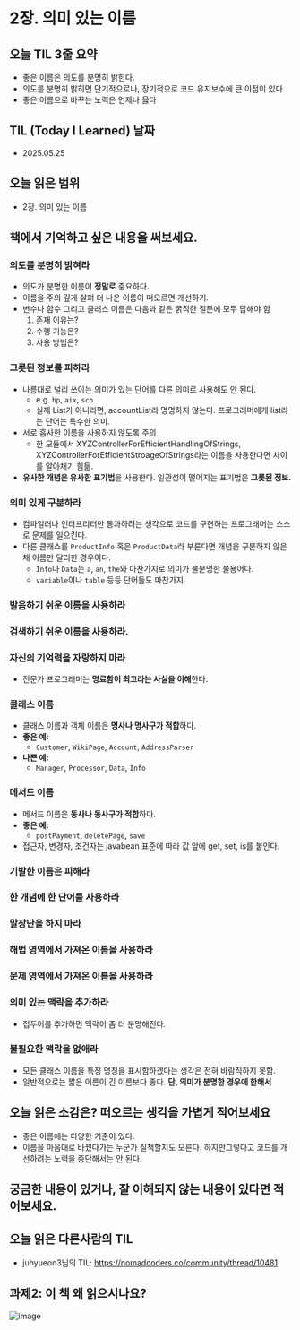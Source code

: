# 2장. 의미 있는 이름
## **오늘 TIL 3줄 요약**

- 좋은 이름은 의도를 분명히 밝힌다.
- 의도를 분명히 밝히면 단기적으로나, 장기적으로 코드 유지보수에 큰 이점이 있다
- 좋은 이름으로 바꾸는 노력은 언제나 옳다

## **TIL (Today I Learned) 날짜**

- 2025.05.25

## **오늘 읽은 범위**

- 2장. 의미 있는 이름

## **책에서 기억하고 싶은 내용을 써보세요.**

### 의도를 분명히 밝혀라

- 의도가 분명한 이름이 **정말로** 중요하다.
- 이름을 주의 깊게 살펴 더 나은 이름이 떠오르면 개선하기.
- 변수나 함수 그리고 클래스 이름은 다음과 같은 굵직한 질문에 모두 답해야 함
    1. 존재 이유는?
    2. 수행 기능은?
    3. 사용 방법은?

### 그릇된 정보를 피하라

- 나름대로 널리 쓰이는 의미가 있는 단어를 다른 의미로 사용해도 안 된다.
    - e.g. `hp`, `aix`, `sco`
    - 실제 List가 아니라면, accountList라 명명하지 않는다. 프로그래머에게 list라는 단어는 특수한 의미.
- 서로 흡사한 이름을 사용하지 않도록 주의
    - 한 모듈에서 XYZControllerForEfficientHandlingOfStrings, XYZControllerForEfficientStroageOfStrings라는 이름을 사용한다면 차이를 알아채기 힘듦.
- **유사한 개념은 유사한 표기법**을 사용한다. 일관성이 떨어지는 표기법은 **그릇된 정보.**

### 의미 있게 구분하라

- 컴파일러나 인터프리터만 통과하려는 생각으로 코드를 구현하는 프로그래머는 스스로 문제를 일으킨다.
- 다른 클래스를 `ProductInfo` 혹은 `ProductData`라 부른다면 개념을 구분하지 않은 채 이름만 달리한 경우이다.
    - `Info`나 `Data`는 `a`, `an`, `the`와 마찬가지로 의미가 불분명한 불용어다.
    - `variable`이나 `table` 등등 단어들도 마찬가지

### 발음하기 쉬운 이름을 사용하라

### 검색하기 쉬운 이름을 사용하라.

### 자신의 기억력을 자랑하지 마라

- 전문가 프로그래머는 **명료함이 최고라는 사실을 이해**한다.

### 클래스 이름

- 클래스 이름과 객체 이름은 **명사나 명사구가 적합**하다.
- **좋은 예:**
    - `Customer`, `WikiPage`, `Account`, `AddressParser`
- **나쁜 예:**
    - `Manager`, `Processor`, `Data`, `Info`

### 메서드 이름

- 메서드 이름은 **동사나 동사구가 적합**하다.
- **좋은 예:**
    - `postPayment`, `deletePage`, `save`
- 접근자, 변경자, 조건자는 javabean 표준에 따라 값 앞에 get, set, is를 붙인다.

### 기발한 이름은 피해라

### 한 개념에 한 단어를 사용하라

### 말장난을 하지 마라

### 해법 영역에서 가져온 이름을 사용하라

### 문제 영역에서 가져온 이름을 사용하라

### 의미 있는 맥락을 추가하라

- 접두어를 추가하면 맥락이 좀 더 분명해진다.

### 불필요한 맥락을 없애라

- 모든 클래스 이름을 특정 명칭을 표시함하겠다는 생각은 전혀 바람직하지 못함.
- 일반적으로는 짧은 이름이 긴 이름보다 좋다. **단, 의미가 분명한 경우에 한해서**

## **오늘 읽은 소감은? 떠오르는 생각을 가볍게 적어보세요**

- 좋은 이름에는 다양한 기준이 있다.
- 이름을 마음대로 바꿨다가는 누군가 질책할지도 모른다. 하지만그렇다고 코드를 개선하려는 노력을 중단해서는 안 된다.

## **궁금한 내용이 있거나, 잘 이해되지 않는 내용이 있다면 적어보세요.**

## **오늘 읽은 다른사람의 TIL**
- juhyueon3님의 TIL: https://nomadcoders.co/community/thread/10481

## 과제2: 이 책 왜 읽으시나요?
![image](https://github.com/user-attachments/assets/3752accf-c569-4201-b6a7-01d7f3291e69)

